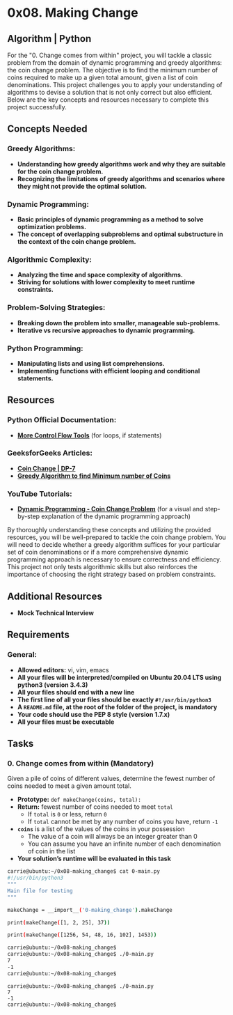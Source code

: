 # 0x08. Making Change

## Algorithm | Python

For the "0. Change comes from within" project, you will tackle a classic problem from the domain of dynamic programming and greedy algorithms: the coin change problem. The objective is to find the minimum number of coins required to make up a given total amount, given a list of coin denominations. This project challenges you to apply your understanding of algorithms to devise a solution that is not only correct but also efficient. Below are the key concepts and resources necessary to complete this project successfully.

## Concepts Needed

### Greedy Algorithms:
- **Understanding how greedy algorithms work and why they are suitable for the coin change problem.**
- **Recognizing the limitations of greedy algorithms and scenarios where they might not provide the optimal solution.**

### Dynamic Programming:
- **Basic principles of dynamic programming as a method to solve optimization problems.**
- **The concept of overlapping subproblems and optimal substructure in the context of the coin change problem.**

### Algorithmic Complexity:
- **Analyzing the time and space complexity of algorithms.**
- **Striving for solutions with lower complexity to meet runtime constraints.**

### Problem-Solving Strategies:
- **Breaking down the problem into smaller, manageable sub-problems.**
- **Iterative vs recursive approaches to dynamic programming.**

### Python Programming:
- **Manipulating lists and using list comprehensions.**
- **Implementing functions with efficient looping and conditional statements.**

## Resources

### Python Official Documentation:
- **[More Control Flow Tools](https://docs.python.org/3/tutorial/controlflow.html)** (for loops, if statements)

### GeeksforGeeks Articles:
- **[Coin Change | DP-7](https://www.geeksforgeeks.org/coin-change-dp-7/)**
- **[Greedy Algorithm to find Minimum number of Coins](https://www.geeksforgeeks.org/greedy-algorithm-to-find-minimum-number-of-coins/)**

### YouTube Tutorials:
- **[Dynamic Programming - Coin Change Problem](https://www.youtube.com/watch?v=jgiZlGzXMBw)** (for a visual and step-by-step explanation of the dynamic programming approach)

By thoroughly understanding these concepts and utilizing the provided resources, you will be well-prepared to tackle the coin change problem. You will need to decide whether a greedy algorithm suffices for your particular set of coin denominations or if a more comprehensive dynamic programming approach is necessary to ensure correctness and efficiency. This project not only tests algorithmic skills but also reinforces the importance of choosing the right strategy based on problem constraints.

## Additional Resources
- **Mock Technical Interview**

## Requirements

### General:
- **Allowed editors:** vi, vim, emacs
- **All your files will be interpreted/compiled on Ubuntu 20.04 LTS using python3 (version 3.4.3)**
- **All your files should end with a new line**
- **The first line of all your files should be exactly `#!/usr/bin/python3`**
- **A `README.md` file, at the root of the folder of the project, is mandatory**
- **Your code should use the PEP 8 style (version 1.7.x)**
- **All your files must be executable**

## Tasks

### 0. Change comes from within (Mandatory)

Given a pile of coins of different values, determine the fewest number of coins needed to meet a given amount total.

- **Prototype:** `def makeChange(coins, total):`
- **Return:** fewest number of coins needed to meet `total`
  - If `total` is `0` or less, return `0`
  - If `total` cannot be met by any number of coins you have, return `-1`
- **`coins`** is a list of the values of the coins in your possession
  - The value of a coin will always be an integer greater than 0
  - You can assume you have an infinite number of each denomination of coin in the list
- **Your solution’s runtime will be evaluated in this task**

```bash
carrie@ubuntu:~/0x08-making_change$ cat 0-main.py
#!/usr/bin/python3
"""
Main file for testing
"""

makeChange = __import__('0-making_change').makeChange

print(makeChange([1, 2, 25], 37))

print(makeChange([1256, 54, 48, 16, 102], 1453))

carrie@ubuntu:~/0x08-making_change$
carrie@ubuntu:~/0x08-making_change$ ./0-main.py
7
-1
carrie@ubuntu:~/0x08-making_change$
```

```
carrie@ubuntu:~/0x08-making_change$ ./0-main.py
7
-1
carrie@ubuntu:~/0x08-making_change$
```
